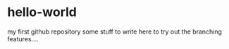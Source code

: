 # hello-world
my first github repository
some stuff to write here to try out the branching features....
